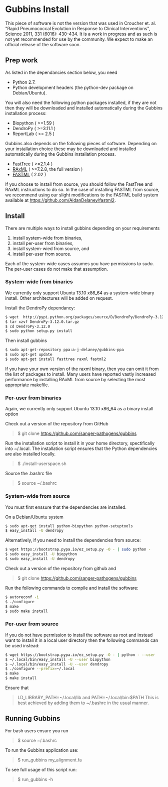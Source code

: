 Gubbins Install
=======
This piece of software is not the version that was used in Croucher et. al. "Rapid Pneumococcal Evolution in Response to Clinical Interventions", Science 2011, 331 (6016): 430-434.
It is a work in progress and as such is not yet recommended for use by the community. We expect to make an official release of the software soon.

## Prep work ##
As listed in the dependancies section below, you need
 * Python 2.7.
 * Python development headers (the python-dev package on Debian/Ubuntu).

You will also need the following python packages installed, if they are not then they will be downloaded and installed automatically during the Gubbins installation process:

 * Biopython ( >=1.59 )
 * DendroPy ( >=3.11.1 )
 * ReportLab ( >= 2.5 )

Gubbins also depends on the following pieces of software.  Depending on your installation choice these may be downloaded and installed automatically during the Gubbins installation process. 

* [FastTree](http://www.microbesonline.org/fasttree/) ( >=2.1.4 )
* [RAxML](http://sco.h-its.org/exelixis/software.html) ( >=7.2.8, the full version )
* [FASTML](http://fastml.tau.ac.il/) ( 2.02 )

If you choose to install from source, you should follow the FastTree and RAxML instructions to do so.  In the case of installing FASTML from source, we recommend using our slight modifications to the FASTML build system available at https://github.com/AidanDelaney/fastml2.

## Install ##

There are multiple ways to install gubbins depending on your requirements

1. install system-wide from binaries,
2. install per-user from binaries,
3. install system-wied from source, and
4. install per-user from source.

Each of the system-wide cases assumes you have permissions to _sudo_.  The per-user cases do not make that assumption.

### System-wide from binaries ###

We currently only support Ubuntu 13.10 x86_64 as a system-wide binary install.  Other architectures will be added on request.

Install the DendroPy dependancy:

``` bash
$ wget  http://pypi.python.org/packages/source/D/DendroPy/DendroPy-3.12.0.tar.gz
$ tar xzvf DendroPy-3.12.0.tar.gz
$ cd DendroPy-3.12.0
$ sudo python setup.py install
```

Then install gubbins

``` bash
$ sudo apt-get-repository ppa:a-j-delaney/gubbins-ppa
$ sudo apt-get update
$ sudo apt-get install fasttree raxml fastml2
```

If you have your own version of the raxml binary, then you can omit it from the list of packages to install.  Many users have reported vastly increased performance by installing RAxML from source by selecting the most appropriate makefile.

### Per-user from binaries  ###

Again, we currently only support Ubuntu 13.10 x86_64 as a binary install option

Check out a version of the repository from GitHub

> $ git clone https://github.com/sanger-pathogens/gubbins

Run the installation script to install it in your home directory, spectifically into ~/.local.  The installation script ensures that the Python dependencies are also installed locally.

> $ ./install-userspace.sh

Source the .bashrc file

> $ source ~/.bashrc

### System-wide from source ###

You must first enssure that the dependencies are installed.

On a Debian/Ubuntu system
``` bash
$ sudo apt-get install python-biopython python-setuptools
$ easy_install -U dendropy
```

Alternatively, if you need to install the dependencies from source:
``` bash
$ wget https://bootstrap.pypa.io/ez_setup.py -O - | sudo python -
$ sudo easy_install -U biopython
$ sudo easy_install -U dendropy
```

Check out a version of the repository from github and

> $ git clone https://github.com/sanger-pathogens/gubbins

Run the following commands to compile and install the software:

``` bash
$ autoreconf -i
$ ./configure
$ make
$ sudo make install
```

### Per-user from source ###

If you do not have permission to install the software as root and instead want to install it in a local user directory then the following commands can be used instead:

``` bash
$ wget https://bootstrap.pypa.io/ez_setup.py -O - | python - --user
$ ~/.local/bin/easy_install -U --user biopython
$ ~/.local/bin/easy_install -U --user dendropy
$ ./configure --prefix=~/.local
$ make
$ make install
```

Ensure that
> LD_LIBRARY_PATH=~/.local/lib
and
> PATH=~/.local/bin:$PATH
This is best achieved by adding them to ~/.bashrc in the usual manner.

## Running Gubbins ##

For bash users ensure you run

> $ source ~/.bashrc

To run the Gubbins application use:

> $ run_gubbins my_alignment.fa

To see full usage of this script run:

> $ run_gubbins -h
